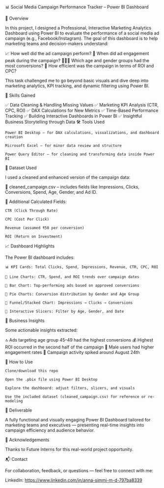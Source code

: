 📊 Social Media Campaign Performance Tracker – Power BI Dashboard

📝 Overview

In this project, I designed a Professional, Interactive Marketing Analytics Dashboard using Power BI to evaluate the performance of a social media ad campaign (e.g., Facebook/Instagram). The goal of this dashboard is to help marketing teams and decision-makers understand:

📈 How well did the ad campaign perform?
📅 When did ad engagement peak during the campaign?
🧑‍🤝‍🧑 Which age and gender groups had the most conversions?
💸 How efficient was the campaign in terms of ROI and CPC?

This task challenged me to go beyond basic visuals and dive deep into marketing analytics, KPI tracking, and dynamic filtering using Power BI.

🧠 Skills Gained

✅ Data Cleaning & Handling Missing Values
✅ Marketing KPI Analysis (CTR, CPC, ROI)
✅ DAX Calculations for New Metrics
✅ Time-Based Performance Tracking
✅ Building Interactive Dashboards in Power BI
✅ Insightful Business Storytelling through Data
🛠 Tools Used

    Power BI Desktop – for DAX calculations, visualizations, and dashboard creation

    Microsoft Excel – for minor data review and structure

    Power Query Editor – for cleaning and transforming data inside Power BI

📂 Dataset Used

I used a cleaned and enhanced version of the campaign data:

💾 cleaned_campaign.csv – includes fields like Impressions, Clicks, Conversions, Spend, Age, Gender, and Ad ID.

🧮 Additional Calculated Fields:

    CTR (Click Through Rate)

    CPC (Cost Per Click)

    Revenue (assumed ₹50 per conversion)

    ROI (Return on Investment)

📈 Dashboard Highlights

The Power BI dashboard includes:

    📊 KPI Cards: Total Clicks, Spend, Impressions, Revenue, CTR, CPC, ROI

    📅 Line Charts: CTR, Spend, and ROI trends over campaign dates

    🎯 Bar Chart: Top-performing ads based on approved conversions

    👫 Pie Charts: Conversion distribution by Gender and Age Group

    🔻 Funnel/Stacked Chart: Impressions → Clicks → Conversions

    🔘 Interactive Slicers: Filter by Age, Gender, and Date

🎯 Business Insights

Some actionable insights extracted:

🔝 Ads targeting age group 45–49 had the highest conversions
💰 Highest ROI occurred in the second half of the campaign
🎯 Male users had higher engagement rates
📅 Campaign activity spiked around August 24th

🚀 How to Use

    Clone/download this repo

    Open the .pbix file using Power BI Desktop

    Explore the dashboard: adjust filters, slicers, and visuals

    Use the included dataset (cleaned_campaign.csv) for reference or re-modeling

📌 Deliverable

A fully functional and visually engaging Power BI Dashboard tailored for marketing teams and executives — presenting real-time insights into campaign efficiency and audience behavior.

🙌 Acknowledgements

Thanks to Future Interns for this real-world project opportunity.

📬 Contact

For collaboration, feedback, or questions — feel free to connect with me:

LinkedIn: https://www.linkedin.com/in/anna-simmi-m-d-797ba8339
